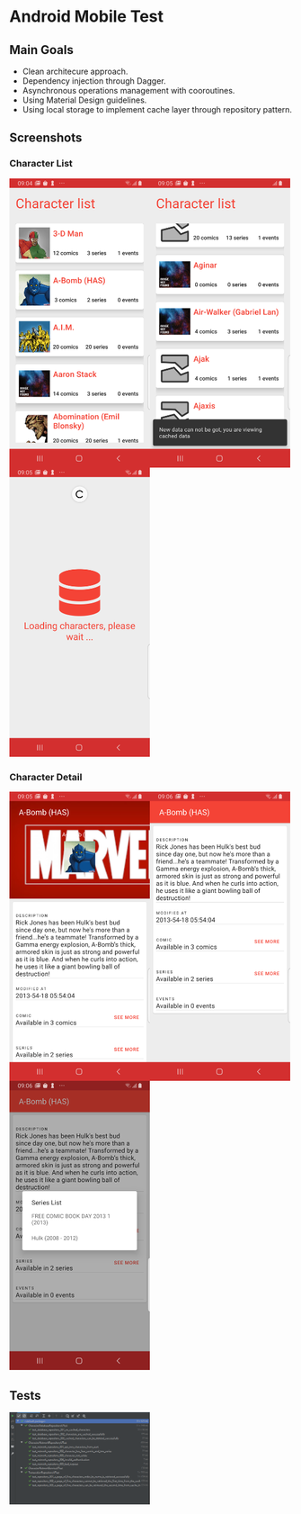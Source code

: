 # Android Mobile Test

## Main Goals

* Clean architecure approach.
* Dependency injection through Dagger.
* Asynchronous operations management with cooroutines.
* Using Material Design guidelines.
* Using local storage to implement cache layer through repository pattern.

## Screenshots


### Character List
<img width="250px" align="left" src="./screenshots/image_1.png" />
<img width="250px" align="left" src="./screenshots/image_2.png" />
<img width="250px"  src="./screenshots/image_3.png" />

### Character Detail
<img width="250px" align="left" src="./screenshots/image_4.png" />
<img width="250px" align="left" src="./screenshots/image_5.png" />
<img width="250px"  src="./screenshots/image_6.png" />


## Tests
<img width="250px"  src="./screenshots/image_7.png" />
